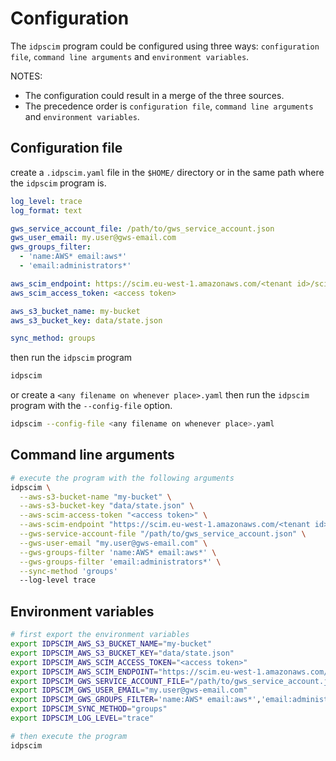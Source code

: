 # Configuration

The `idpscim` program could be configured using three ways: `configuration file`, `command line arguments` and `environment variables`.

NOTES:

* The configuration could result in a merge of the three sources.
* The precedence order is `configuration file`, `command line arguments` and `environment variables`.

## Configuration file

create a `.idpscim.yaml` file in the `$HOME/` directory or in the same path where the `idpscim` program is.

```yaml
log_level: trace
log_format: text

gws_service_account_file: /path/to/gws_service_account.json
gws_user_email: my.user@gws-email.com
gws_groups_filter:
  - 'name:AWS* email:aws*'
  - 'email:administrators*'

aws_scim_endpoint: https://scim.eu-west-1.amazonaws.com/<tenant id>/scim/v2/
aws_scim_access_token: <access token>

aws_s3_bucket_name: my-bucket
aws_s3_bucket_key: data/state.json

sync_method: groups
```

then run the `idpscim` program

```bash
idpscim
```

or create a `<any filename on whenever place>.yaml` then run the `idpscim` program with the `--config-file` option.

```bash
idpscim --config-file <any filename on whenever place>.yaml
```

## Command line arguments

```bash
# execute the program with the following arguments
idpscim \
  --aws-s3-bucket-name "my-bucket" \
  --aws-s3-bucket-key "data/state.json" \
  --aws-scim-access-token "<access token>" \
  --aws-scim-endpoint "https://scim.eu-west-1.amazonaws.com/<tenant id>/scim/v2/" \
  --gws-service-account-file "/path/to/gws_service_account.json" \
  --gws-user-email "my.user@gws-email.com" \
  --gws-groups-filter 'name:AWS* email:aws*' \
  --gws-groups-filter 'email:administrators*' \
  --sync-method 'groups'
  --log-level trace
```

## Environment variables

```bash
# first export the environment variables
export IDPSCIM_AWS_S3_BUCKET_NAME="my-bucket"
export IDPSCIM_AWS_S3_BUCKET_KEY="data/state.json"
export IDPSCIM_AWS_SCIM_ACCESS_TOKEN="<access token>"
export IDPSCIM_AWS_SCIM_ENDPOINT="https://scim.eu-west-1.amazonaws.com/<tenant id>/scim/v2/"
export IDPSCIM_GWS_SERVICE_ACCOUNT_FILE="/path/to/gws_service_account.json"
export IDPSCIM_GWS_USER_EMAIL="my.user@gws-email.com"
export IDPSCIM_GWS_GROUPS_FILTER='name:AWS* email:aws*','email:administrators*'
export IDPSCIM_SYNC_METHOD="groups"
export IDPSCIM_LOG_LEVEL="trace"

# then execute the program
idpscim
```
